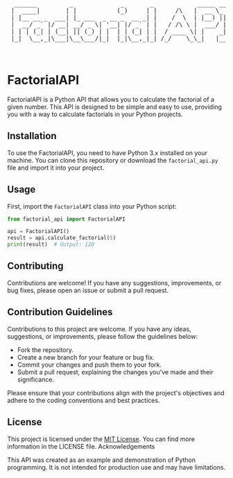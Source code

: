 <pre>
  ______         _             _       _            _____ _____ 
 |  ____|       | |           (_)     | |     /\   |  __ \_   _|
 | |__ __ _  ___| |_ ___  _ __ _  __ _| |    /  \  | |__) || |  
 |  __/ _` |/ __| __/ _ \| '__| |/ _` | |   / /\ \ |  ___/ | |  
 | | | (_| | (__| || (_) | |  | | (_| | |  / ____ \| |    _| |_ 
 |_|  \__,_|\___|\__\___/|_|  |_|\__,_|_| /_/    \_\_|   |_____|
                                                                
                                                                
</pre>

# FactorialAPI

FactorialAPI is a Python API that allows you to calculate the factorial of a given number. This API is designed to be simple and easy to use, providing you with a way to calculate factorials in your Python projects.

## Installation

To use the FactorialAPI, you need to have Python 3.x installed on your machine. You can clone this repository or download the `factorial_api.py` file and import it into your project.

## Usage

First, import the `FactorialAPI` class into your Python script:

```python
from factorial_api import FactorialAPI

api = FactorialAPI()
result = api.calculate_factorial(5)
print(result)  # Output: 120
```

## Contributing

Contributions are welcome! If you have any suggestions, improvements, or bug fixes, please open an issue or submit a pull request.

## Contribution Guidelines
Contributions to this project are welcome. If you have any ideas, suggestions, or improvements, please follow the guidelines below:
- Fork the repository.
- Create a new branch for your feature or bug fix.
- Commit your changes and push them to your fork.
- Submit a pull request, explaining the changes you've made and their significance.

Please ensure that your contributions align with the project's objectives and adhere to the coding conventions and best practices.


## License

This project is licensed under the [MIT License](LICENSE). You can find more information in the LICENSE file.
Acknowledgements

This API was created as an example and demonstration of Python programming. It is not intended for production use and may have limitations.
